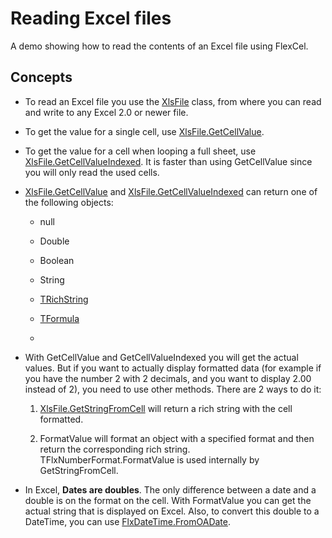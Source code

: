 # Reading Excel files

A demo showing how to read the contents of an Excel file using FlexCel.

## Concepts

- To read an Excel file you use the [XlsFile](https://download.tmssoftware.com/flexcel/doc/net/api/FlexCel.XlsAdapter/XlsFile/index.html) class, from where you
  can read and write to any Excel 2.0 or newer
  file.

- To get the value for a single cell, use [XlsFile.GetCellValue](https://download.tmssoftware.com/flexcel/doc/net/api/FlexCel.XlsAdapter/XlsFile/GetCellValue.html).

- To get the value for a cell when looping a full sheet, use
  [XlsFile.GetCellValueIndexed](https://download.tmssoftware.com/flexcel/doc/net/api/FlexCel.XlsAdapter/XlsFile/GetCellValueIndexed.html). It is faster than using
  GetCellValue since you will only read the used cells.

- [XlsFile.GetCellValue](https://download.tmssoftware.com/flexcel/doc/net/api/FlexCel.XlsAdapter/XlsFile/GetCellValue.html) and [XlsFile.GetCellValueIndexed](https://download.tmssoftware.com/flexcel/doc/net/api/FlexCel.XlsAdapter/XlsFile/GetCellValueIndexed.html) can return one of the following
  objects:

  - null

  - Double

  - Boolean

  - String

  - [TRichString](https://download.tmssoftware.com/flexcel/doc/net/api/FlexCel.Core/TRichString/index.html)

  - [TFormula](https://download.tmssoftware.com/flexcel/doc/net/api/FlexCel.Core/TFormula/index.html)

  - 



- With GetCellValue and GetCellValueIndexed you will get the actual
  values. But if you want to actually display formatted data (for
  example if you have the number 2 with 2 decimals, and you want to
  display 2.00 instead of 2), you need to use other methods. There
  are 2 ways to do it:

   1. [XlsFile.GetStringFromCell](https://download.tmssoftware.com/flexcel/doc/net/api/FlexCel.XlsAdapter/XlsFile/GetStringFromCell.html) will return a rich string with the
   cell formatted.

   2. FormatValue will format an object with a
   specified format and then return the corresponding rich string.
   TFlxNumberFormat.FormatValue is used internally by
   GetStringFromCell.

- In Excel, **Dates are doubles**. The only difference between a date
  and a double is on the format on the cell. With
  FormatValue you can get the actual string that is
  displayed on Excel. Also, to convert this double to a DateTime,
  you can use [FlxDateTime.FromOADate](https://download.tmssoftware.com/flexcel/doc/net/api/FlexCel.Core/FlxDateTime/FromOADate.html).
